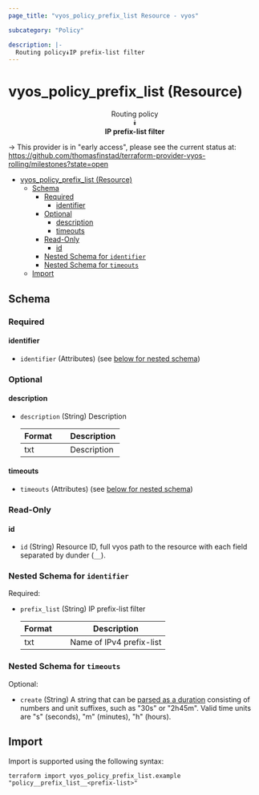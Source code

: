 ```yaml
---
page_title: "vyos_policy_prefix_list Resource - vyos"

subcategory: "Policy"

description: |-
  Routing policy⯯IP prefix-list filter
---
```


# vyos_policy_prefix_list (Resource)
<center>


Routing policy  
⯯  
**IP prefix-list filter**


</center>

-> This provider is in "early access", please see the current status at: https://github.com/thomasfinstad/terraform-provider-vyos-rolling/milestones?state=open

<!--TOC-->

- [vyos_policy_prefix_list (Resource)](#vyos_policy_prefix_list-resource)
  - [Schema](#schema)
    - [Required](#required)
      - [identifier](#identifier)
    - [Optional](#optional)
      - [description](#description)
      - [timeouts](#timeouts)
    - [Read-Only](#read-only)
      - [id](#id)
    - [Nested Schema for `identifier`](#nested-schema-for-identifier)
    - [Nested Schema for `timeouts`](#nested-schema-for-timeouts)
  - [Import](#import)

<!--TOC-->

<!-- schema generated by tfplugindocs -->
## Schema

### Required

#### identifier
- `identifier` (Attributes) (see [below for nested schema](#nestedatt--identifier))

### Optional

#### description
- `description` (String) Description

    |  Format  &emsp;|  Description  |
    |----------|---------------|
    |  txt     &emsp;|  Description  |
#### timeouts
- `timeouts` (Attributes) (see [below for nested schema](#nestedatt--timeouts))

### Read-Only

#### id
- `id` (String) Resource ID, full vyos path to the resource with each field separated by dunder (`__`).

<a id="nestedatt--identifier"></a>
### Nested Schema for `identifier`

Required:

- `prefix_list` (String) IP prefix-list filter

    |  Format  &emsp;|  Description               |
    |----------|----------------------------|
    |  txt     &emsp;|  Name of IPv4 prefix-list  |


<a id="nestedatt--timeouts"></a>
### Nested Schema for `timeouts`

Optional:

- `create` (String) A string that can be [parsed as a duration](https://pkg.go.dev/time#ParseDuration) consisting of numbers and unit suffixes, such as &#34;30s&#34; or &#34;2h45m&#34;. Valid time units are &#34;s&#34; (seconds), &#34;m&#34; (minutes), &#34;h&#34; (hours).

## Import

Import is supported using the following syntax:

```shell
terraform import vyos_policy_prefix_list.example "policy__prefix_list__<prefix-list>"
```

